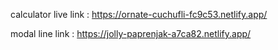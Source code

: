 calculator live link : https://ornate-cuchufli-fc9c53.netlify.app/

modal line link : https://jolly-paprenjak-a7ca82.netlify.app/
